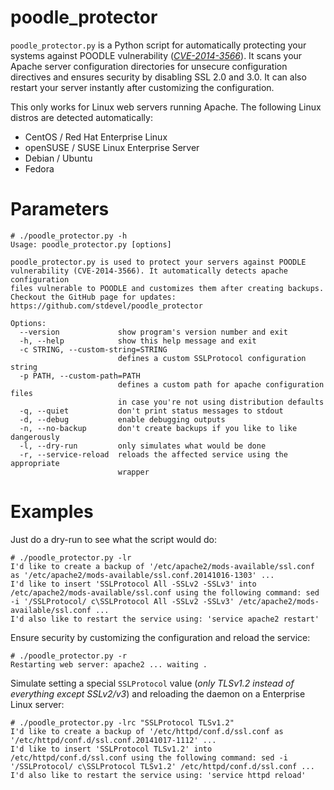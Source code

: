 poodle_protector
================

``poodle_protector.py`` is a Python script for automatically protecting your systems against POODLE vulnerability ([*CVE-2014-3566*](http://web.nvd.nist.gov/view/vuln/detail?vulnId=CVE-2014-3566)).
It scans your Apache server configuration directories for unsecure configuration directives and ensures security by disabling SSL 2.0 and 3.0. It can also restart your server instantly after customizing the configuration.

This only works for Linux web servers running Apache. The following Linux distros are detected automatically:
- CentOS / Red Hat Enterprise Linux
- openSUSE / SUSE Linux Enterprise Server
- Debian / Ubuntu
- Fedora



Parameters
==========
```
# ./poodle_protector.py -h
Usage: poodle_protector.py [options]

poodle_protector.py is used to protect your servers against POODLE
vulnerability (CVE-2014-3566). It automatically detects apache configuration
files vulnerable to POODLE and customizes them after creating backups.
Checkout the GitHub page for updates:
https://github.com/stdevel/poodle_protector

Options:
  --version             show program's version number and exit
  -h, --help            show this help message and exit
  -c STRING, --custom-string=STRING
                        defines a custom SSLProtocol configuration string
  -p PATH, --custom-path=PATH
                        defines a custom path for apache configuration files
                        in case you're not using distribution defaults
  -q, --quiet           don't print status messages to stdout
  -d, --debug           enable debugging outputs
  -n, --no-backup       don't create backups if you like to like dangerously
  -l, --dry-run         only simulates what would be done
  -r, --service-reload  reloads the affected service using the appropriate
                        wrapper
```



Examples
========
Just do a dry-run to see what the script would do:
```
# ./poodle_protector.py -lr
I'd like to create a backup of '/etc/apache2/mods-available/ssl.conf as '/etc/apache2/mods-available/ssl.conf.20141016-1303' ...
I'd like to insert 'SSLProtocol All -SSLv2 -SSLv3' into /etc/apache2/mods-available/ssl.conf using the following command: sed -i '/SSLProtocol/ c\SSLProtocol All -SSLv2 -SSLv3' /etc/apache2/mods-available/ssl.conf ...
I'd also like to restart the service using: 'service apache2 restart'
```

Ensure security by customizing the configuration and reload the service:
```
# ./poodle_protector.py -r
Restarting web server: apache2 ... waiting .
```

Simulate setting a special ``SSLProtocol`` value (*only TLSv1.2 instead of everything except SSLv2/v3*) and reloading the daemon on a Enterprise Linux server:
```
# ./poodle_protector.py -lrc "SSLProtocol TLSv1.2"
I'd like to create a backup of '/etc/httpd/conf.d/ssl.conf as '/etc/httpd/conf.d/ssl.conf.20141017-1112' ...
I'd like to insert 'SSLProtocol TLSv1.2' into /etc/httpd/conf.d/ssl.conf using the following command: sed -i '/SSLProtocol/ c\SSLProtocol TLSv1.2' /etc/httpd/conf.d/ssl.conf ...
I'd also like to restart the service using: 'service httpd reload'
```
